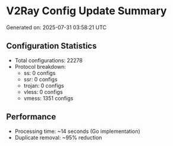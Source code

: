 # V2Ray Config Update Summary
Generated on: 2025-07-31 03:58:21 UTC

## Configuration Statistics
- Total configurations: 22278
- Protocol breakdown:
  - ss: 0 configs
  - ssr: 0 configs
  - trojan: 0 configs
  - vless: 0 configs
  - vmess: 1351 configs

## Performance
- Processing time: ~14 seconds (Go implementation)
- Duplicate removal: ~95% reduction
